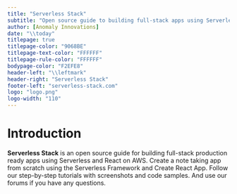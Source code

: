 ```yaml
---
title: "Serverless Stack"
subtitle: "Open source guide to building full-stack apps using Serverless and React"
author: [Anomaly Innovations]
date: "\\today"
titlepage: true
titlepage-color: "9068BE"
titlepage-text-color: "FFFFFF"
titlepage-rule-color: "FFFFFF"
bodypage-color: "F2EFE8"
header-left: "\\leftmark"
header-right: "Serverless Stack"
footer-left: "serverless-stack.com"
logo: "logo.png"
logo-width: "110"
---
```


# Introduction

**Serverless Stack** is an open source guide for building full-stack production ready apps using Serverless and React on AWS. Create a note taking app from scratch using the Serverless Framework and Create React App. Follow our step-by-step tutorials with screenshots and code samples. And use our forums if you have any questions.
